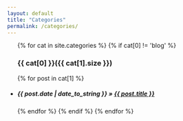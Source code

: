 ```yaml
---
layout: default
title: "Categories"
permalink: /categories/
---
```

<div class="page-content wc-container">
    <ul class="posts">
    {% for cat in site.categories %}
        {% if cat[0] != 'blog' %}
          <a name="{{ cat[0] }}"></a>
           <h3>{{ cat[0] }}({{ cat[1].size }})</h3>
           {% for post in cat[1] %}
              <li><h5><span>{{ post.date | date_to_string }}</span> &raquo; <a href="{{ post.url }}">{{ post.title }}</a></h5></li>
           {% endfor %}
         {% endif %}
    {% endfor %}
    </ul>
</div>
